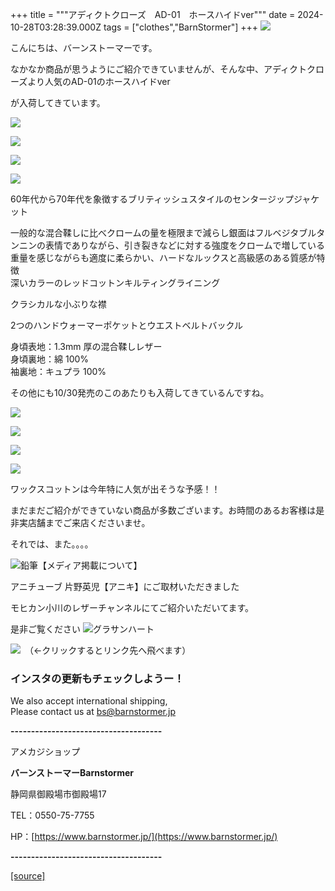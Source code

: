 +++
title = """アディクトクローズ　AD-01　ホースハイドver"""
date = 2024-10-28T03:28:39.000Z
tags = ["clothes","BarnStormer"]
+++
[![](https://stat.ameba.jp/user_images/20231023/16/barnstormer-go/b2/03/p/o0420015015354743273.png)](https://ameblo.jp/barnstormer-go/entry-12825670498.html)

こんにちは、バーンストーマーです。

なかなか商品が思うようにご紹介できていませんが、そんな中、アディクトクローズより人気のAD-01のホースハイドver

が入荷してきています。

[![](https://stat.ameba.jp/user_images/20241028/12/barnstormer-go/1e/8b/j/o0466070015503190232.jpg)](https://stat.ameba.jp/user_images/20241028/12/barnstormer-go/1e/8b/j/o0466070015503190232.jpg)

[![](https://stat.ameba.jp/user_images/20241028/12/barnstormer-go/9c/b1/j/o0466070015503190233.jpg)](https://stat.ameba.jp/user_images/20241028/12/barnstormer-go/9c/b1/j/o0466070015503190233.jpg)

[![](https://stat.ameba.jp/user_images/20241028/12/barnstormer-go/6e/fa/j/o0466070015503190234.jpg)](https://stat.ameba.jp/user_images/20241028/12/barnstormer-go/6e/fa/j/o0466070015503190234.jpg)

[![](https://stat.ameba.jp/user_images/20241028/12/barnstormer-go/9b/7c/j/o0466070015503190235.jpg)](https://stat.ameba.jp/user_images/20241028/12/barnstormer-go/9b/7c/j/o0466070015503190235.jpg)

60年代から70年代を象徴するブリティッシュスタイルのセンタージップジャケット  
  
一般的な混合鞣しに比べクロームの量を極限まで減らし銀面はフルベジタブルタンニンの表情でありながら、引き裂きなどに対する強度をクロームで増している  
重量を感じながらも適度に柔らかい、ハードなルックスと高級感のある質感が特徴  
深いカラーのレッドコットンキルティングライニング  
  
クラシカルな小ぶりな襟  
  
2つのハンドウォーマーポケットとウエストベルトバックル  
  
身頃表地：1.3mm 厚の混合鞣しレザー  
身頃裏地：綿 100%  
袖裏地：キュプラ 100%

その他にも10/30発売のこのあたりも入荷してきているんですね。

[![](https://stat.ameba.jp/user_images/20241028/12/barnstormer-go/46/38/p/o0540081015503193486.png)](https://stat.ameba.jp/user_images/20241028/12/barnstormer-go/46/38/p/o0540081015503193486.png)

[![](https://stat.ameba.jp/user_images/20241028/12/barnstormer-go/5a/a4/p/o0540081015503193482.png)](https://stat.ameba.jp/user_images/20241028/12/barnstormer-go/5a/a4/p/o0540081015503193482.png)

[![](https://stat.ameba.jp/user_images/20241028/12/barnstormer-go/fc/cd/p/o0540081015503193479.png)](https://stat.ameba.jp/user_images/20241028/12/barnstormer-go/fc/cd/p/o0540081015503193479.png)

[![](https://stat.ameba.jp/user_images/20241028/12/barnstormer-go/b6/b0/p/o0540081015503193481.png)](https://stat.ameba.jp/user_images/20241028/12/barnstormer-go/b6/b0/p/o0540081015503193481.png)

ワックスコットンは今年特に人気が出そうな予感！！

まだまだご紹介ができていない商品が多数ございます。お時間のあるお客様は是非実店舗までご来店くださいませ。

それでは、また。。。。

![鉛筆](https://stat100.ameba.jp/blog/ucs/img/char/char3/519.png)【メディア掲載について】

アニチューブ 片野英児【アニキ】にご取材いただきました

モヒカン小川のレザーチャンネルにてご紹介いただいてます。

是非ご覧ください ![グラサンハート](https://stat100.ameba.jp/blog/ucs/img/char/char3/148.png)

[![](https://stat.ameba.jp/user_images/20230412/16/barnstormer-go/6a/23/p/o0108010815269242493.png)](https://www.instagram.com/barnstormer_daily/)　（←クリックするとリンク先へ飛べます）

### インスタの更新もチェックしようー！

We also accept international shipping,  
Please contact us at bs@barnstormer.jp

**\-------------------------------------**

アメカジショップ

**バーンストーマーBarnstormer**

静岡県御殿場市御殿場17

TEL：0550-75-7755

HP：[https://www.barnstormer.jp/](https://www.barnstormer.jp/)

**\-------------------------------------**

[[source]](https://ameblo.jp/barnstormer-go/entry-12872911808.html)
